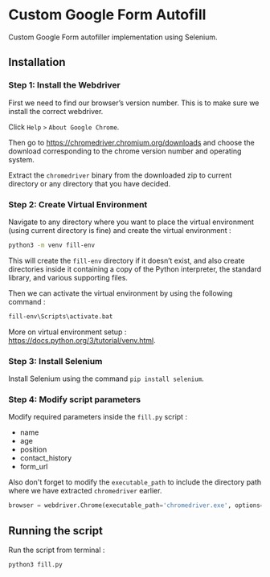 # Custom Google Form Autofill

Custom Google Form autofiller implementation using Selenium.

## Installation

### Step 1: Install the Webdriver

First we need to find our browser’s version number. This is to make sure we install the correct webdriver.

Click `Help` `>` `About Google Chrome`.

Then go to https://chromedriver.chromium.org/downloads and choose the download corresponding to the chrome version number and operating system.

Extract the `chromedriver` binary from the downloaded zip to current directory or any directory that you have decided.

### Step 2: Create Virtual Environment

Navigate to any directory where you want to place the virtual environment (using current directory is fine) and create the virtual environment : 

```bash
python3 -m venv fill-env
```

This will create the `fill-env` directory if it doesn’t exist, and also create directories inside it containing a copy of the Python interpreter, the standard library, and various supporting files.

Then we can activate the virtual environment by using the following command : 

```bash
fill-env\Scripts\activate.bat
```

More on virtual environment setup : https://docs.python.org/3/tutorial/venv.html.

### Step 3: Install Selenium

Install Selenium using the command `pip install selenium`.

### Step 4: Modify script parameters

Modify required parameters inside the `fill.py` script :

- name
- age
- position
- contact_history
- form_url

Also don't forget to modify the `executable_path` to include the directory path where we have extracted `chromedriver` earlier.

```python
browser = webdriver.Chrome(executable_path='chromedriver.exe', options=option)
```

## Running the script

Run the script from terminal :

```bash
python3 fill.py
```
